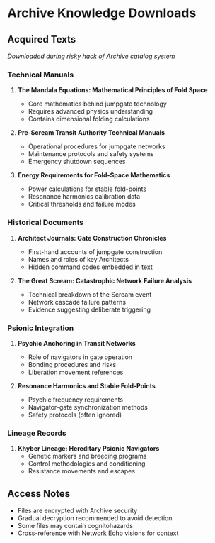 # Archive Knowledge Downloads

## Acquired Texts
*Downloaded during risky hack of Archive catalog system*

### Technical Manuals
1. **The Mandala Equations: Mathematical Principles of Fold Space**
   - Core mathematics behind jumpgate technology
   - Requires advanced physics understanding
   - Contains dimensional folding calculations

2. **Pre-Scream Transit Authority Technical Manuals**
   - Operational procedures for jumpgate networks
   - Maintenance protocols and safety systems
   - Emergency shutdown sequences

3. **Energy Requirements for Fold-Space Mathematics**
   - Power calculations for stable fold-points
   - Resonance harmonics calibration data
   - Critical thresholds and failure modes

### Historical Documents
1. **Architect Journals: Gate Construction Chronicles**
   - First-hand accounts of jumpgate construction
   - Names and roles of key Architects
   - Hidden command codes embedded in text

2. **The Great Scream: Catastrophic Network Failure Analysis**
   - Technical breakdown of the Scream event
   - Network cascade failure patterns
   - Evidence suggesting deliberate triggering

### Psionic Integration
1. **Psychic Anchoring in Transit Networks**
   - Role of navigators in gate operation
   - Bonding procedures and risks
   - Liberation movement references

2. **Resonance Harmonics and Stable Fold-Points**
   - Psychic frequency requirements
   - Navigator-gate synchronization methods
   - Safety protocols (often ignored)

### Lineage Records
1. **Khyber Lineage: Hereditary Psionic Navigators**
   - Genetic markers and breeding programs
   - Control methodologies and conditioning
   - Resistance movements and escapes

## Access Notes
- Files are encrypted with Archive security
- Gradual decryption recommended to avoid detection
- Some files may contain cognitohazards
- Cross-reference with Network Echo visions for context